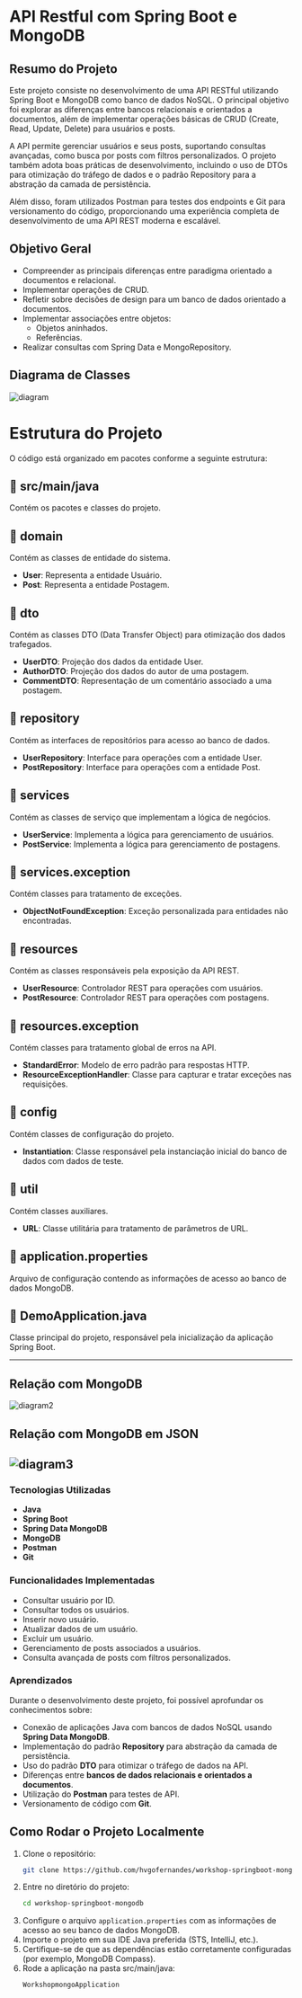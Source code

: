 # API Restful com Spring Boot e MongoDB

## Resumo do Projeto

Este projeto consiste no desenvolvimento de uma API RESTful utilizando Spring Boot e MongoDB como banco de dados NoSQL. O principal objetivo foi explorar as diferenças entre bancos relacionais e orientados a documentos, além de implementar operações básicas de CRUD (Create, Read, Update, Delete) para usuários e posts.

A API permite gerenciar usuários e seus posts, suportando consultas avançadas, como busca por posts com filtros personalizados. O projeto também adota boas práticas de desenvolvimento, incluindo o uso de DTOs para otimização do tráfego de dados e o padrão Repository para a abstração da camada de persistência.

Além disso, foram utilizados Postman para testes dos endpoints e Git para versionamento do código, proporcionando uma experiência completa de desenvolvimento de uma API REST moderna e escalável.

## Objetivo Geral

- Compreender as principais diferenças entre paradigma orientado a documentos e relacional.
- Implementar operações de CRUD.
- Refletir sobre decisões de design para um banco de dados orientado a documentos.
- Implementar associações entre objetos:
    - Objetos aninhados.
    - Referências.
- Realizar consultas com Spring Data e MongoRepository.

## Diagrama de Classes
![diagram](assets/img.png)

# Estrutura do Projeto

O código está organizado em pacotes conforme a seguinte estrutura:

## 📂 **src/main/java**
Contém os pacotes e classes do projeto.

## 📂 **domain**
Contém as classes de entidade do sistema.
- **User**: Representa a entidade Usuário.
- **Post**: Representa a entidade Postagem.

## 📂 **dto**
Contém as classes DTO (Data Transfer Object) para otimização dos dados trafegados.
- **UserDTO**: Projeção dos dados da entidade User.
- **AuthorDTO**: Projeção dos dados do autor de uma postagem.
- **CommentDTO**: Representação de um comentário associado a uma postagem.

## 📂 **repository**
Contém as interfaces de repositórios para acesso ao banco de dados.
- **UserRepository**: Interface para operações com a entidade User.
- **PostRepository**: Interface para operações com a entidade Post.

## 📂 **services**
Contém as classes de serviço que implementam a lógica de negócios.
- **UserService**: Implementa a lógica para gerenciamento de usuários.
- **PostService**: Implementa a lógica para gerenciamento de postagens.

## 📂 **services.exception**
Contém classes para tratamento de exceções.
- **ObjectNotFoundException**: Exceção personalizada para entidades não encontradas.

## 📂 **resources**
Contém as classes responsáveis pela exposição da API REST.
- **UserResource**: Controlador REST para operações com usuários.
- **PostResource**: Controlador REST para operações com postagens.

## 📂 **resources.exception**
Contém classes para tratamento global de erros na API.
- **StandardError**: Modelo de erro padrão para respostas HTTP.
- **ResourceExceptionHandler**: Classe para capturar e tratar exceções nas requisições.

## 📂 **config**
Contém classes de configuração do projeto.
- **Instantiation**: Classe responsável pela instanciação inicial do banco de dados com dados de teste.

## 📂 **util**
Contém classes auxiliares.
- **URL**: Classe utilitária para tratamento de parâmetros de URL.

## 📂 **application.properties**
Arquivo de configuração contendo as informações de acesso ao banco de dados MongoDB.

## 📂 **DemoApplication.java**
Classe principal do projeto, responsável pela inicialização da aplicação Spring Boot.

---

## Relação com MongoDB
![diagram2](assets/img2.png)

## Relação com MongoDB em JSON
![diagram3](assets/img3.png)
---

### Tecnologias Utilizadas
- **Java**
- **Spring Boot**
- **Spring Data MongoDB**
- **MongoDB**
- **Postman**
- **Git**

### Funcionalidades Implementadas
- Consultar usuário por ID.
- Consultar todos os usuários.
- Inserir novo usuário.
- Atualizar dados de um usuário.
- Excluir um usuário.
- Gerenciamento de posts associados a usuários.
- Consulta avançada de posts com filtros personalizados.

### Aprendizados
Durante o desenvolvimento deste projeto, foi possível aprofundar os conhecimentos sobre:
- Conexão de aplicações Java com bancos de dados NoSQL usando **Spring Data MongoDB**.
- Implementação do padrão **Repository** para abstração da camada de persistência.
- Uso do padrão **DTO** para otimizar o tráfego de dados na API.
- Diferenças entre **bancos de dados relacionais e orientados a documentos**.
- Utilização do **Postman** para testes de API.
- Versionamento de código com **Git**.  

## Como Rodar o Projeto Localmente

1. Clone o repositório:
   ```bash
   git clone https://github.com/hvgofernandes/workshop-springboot-mongodb.git
   ```
2. Entre no diretório do projeto:
   ```bash
   cd workshop-springboot-mongodb
   ```
3. Configure o arquivo `application.properties` com as informações de acesso ao seu banco de dados MongoDB.
4. Importe o projeto em sua IDE Java preferida (STS, IntelliJ, etc.).
5. Certifique-se de que as dependências estão corretamente configuradas (por exemplo, MongoDB Compass).
6. Rode a aplicação na pasta src/main/java:
   ```bash
   WorkshopmongoApplication
   ```
